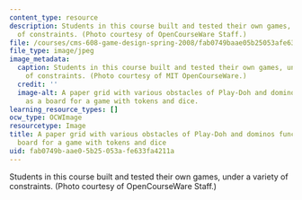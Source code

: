 ```yaml
---
content_type: resource
description: Students in this course built and tested their own games, under a variety
  of constraints. (Photo courtesy of OpenCourseWare Staff.)
file: /courses/cms-608-game-design-spring-2008/fab0749baae05b25053afe633fa4211a_cms-608s08-th.jpg
file_type: image/jpeg
image_metadata:
  caption: Students in this course built and tested their own games, under a variety
    of constraints. (Photo courtesy of MIT OpenCourseWare.)
  credit: ''
  image-alt: A paper grid with various obstacles of Play-Doh and dominos functions
    as a board for a game with tokens and dice.
learning_resource_types: []
ocw_type: OCWImage
resourcetype: Image
title: A paper grid with various obstacles of Play-Doh and dominos functions as a
  board for a game with tokens and dice
uid: fab0749b-aae0-5b25-053a-fe633fa4211a
---
```

Students in this course built and tested their own games, under a variety of constraints. (Photo courtesy of OpenCourseWare Staff.)

